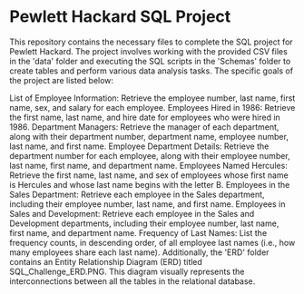 # Pewlett Hackard SQL Project
This repository contains the necessary files to complete the SQL project for Pewlett Hackard. The project involves working with the provided CSV files in the 'data' folder and executing the SQL scripts in the 'Schemas' folder to create tables and perform various data analysis tasks. The specific goals of the project are listed below:

List of Employee Information: Retrieve the employee number, last name, first name, sex, and salary for each employee.
Employees Hired in 1986: Retrieve the first name, last name, and hire date for employees who were hired in 1986.
Department Managers: Retrieve the manager of each department, along with their department number, department name, employee number, last name, and first name.
Employee Department Details: Retrieve the department number for each employee, along with their employee number, last name, first name, and department name.
Employees Named Hercules: Retrieve the first name, last name, and sex of employees whose first name is Hercules and whose last name begins with the letter B.
Employees in the Sales Department: Retrieve each employee in the Sales department, including their employee number, last name, and first name.
Employees in Sales and Development: Retrieve each employee in the Sales and Development departments, including their employee number, last name, first name, and department name.
Frequency of Last Names: List the frequency counts, in descending order, of all employee last names (i.e., how many employees share each last name).
Additionally, the 'ERD' folder contains an Entity Relationship Diagram (ERD) titled SQL_Challenge_ERD.PNG. This diagram visually represents the interconnections between all the tables in the relational database. 
